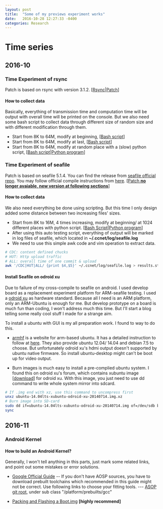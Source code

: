 ```yaml
---
layout: post
title:  "Some of my previews experiment works"
date:   2016-10-28 12:27:33 -0400
categories: Research
---
```

# Time series


## 2016-10

### Time Experiment of rsync

Patch is based on rsync with version 3.1.2. \[[Rsync](https://download.samba.org/pub/rsync/rsync-3.1.2.tar.gz)\|[Patch](/static/2016-10/rsync/rsync-3.1.2-time.patch)\]

#### How to collect data

Basically, everything of transmission time and computation time will be output with overall time will be printed on the console.
But we also need some bash script to collect data through different size of random size and with different modification through them.

- Start from 8K to 64M, modify at beginning, \[[Bash script](/static/2016-10/rsync/small2Big_change_at_begin.sh)\]
- Start from 8K to 64M, modify at last, \[[Bash script](/static/2016-10/rsync/small2Big_change_at_last.sh)\]
- Start from 8K to 64M, modify at random place with a (slow) python script, \[[Bash script](/static/2016-10/rsync/small2Big_change_at_anyplace.sh)\|[Python program](/static/2016-10/rsync/addbyte.py)\]

### Time Experiment of seafile

Patch is based on seafile 5.1.4. You can find the release from [seafile official repo](https://github.com/haiwen/seafile/releases). You may follow official compile instructions from [here](https://manual.seafile.com/build_seafile/linux.html). \[[Patch **no longer avaiable, new version at following sections**]()\]  

#### How to collect data

We also need everything be done using scripting. But this time I only design added some distance between two increasing files' sizes. 

- Start from 8K to 16M, 4 times increasing, modify at beginning/ at 1024 different places with python script. \[[Bash Script](/static/2016-11/seafile/trans.sh)\|[Python program](/static/2016-11/seafile/addbyte.py)\]
- After using this auto testing script, everything of output will be marked in log files of seafile, which located in **~/.ccnet/log/seafile.log**  
- We need to use this simple awk code and vim operation to extract data.

~~~~bash
# CDC: content defined chucks
# HUT: Http upload traffic
# ALL: overall time of one commit & upload
awk '/CDC|HUT|ALL/ {print $4,$5}' ~/.ccnet/log/seafile.log > results.stat
~~~~


#### Install Seafile on odroid xu

Due to failure of my cross-compile to seafile on android. I used develop board as a replacement experiment platform for ARM-seafile testing. I used a [odroid xu](http://www.hardkernel.com/main/products/prdt_info.php?g_code=G137510300620) as hardware standard. Because all I need is an ARM platform, only an ARM-Ubuntu is enough for me. But develop prototype on a board is much fun than coding, I won't address much this time. But I'll start a blog telling some really cool stuff I made for a strange aim.   
  
To install a ubuntu with GUI is my all preparation work. I found to way to do this.  
  
- [armhf](http://www.armhf.com/boards/odroid-xu/) is a website for arm-based ubuntu. It has a detailed instruction to follow at [here](http://www.armhf.com/boards/odroid-xu/odroid-sd-install/). They also provide ubuntu 12.04/ 14.04 and debian 7.5 to choose. But unfortunately odroid xu's hdmi output doesn't supported by ubuntu native firmware. So install ubuntu-desktop might can't be boot up for video output. 
  
- Burn images is much easy to install a pre-complied ubuntu system. I found this on odroid xu's forum, which contains xubuntu image \[[download](http://odroid.in/ubuntu_14.04lts/ubuntu-14.04lts-xubuntu-odroid-xu-20140714.img.xz)\] for odroid xu. With this image, you just need to use dd command to write whole system mirror into sdcard.

~~~~bash
# If .img end with xz, use this command to uncompress first
unxz ubuntu-14.04lts-xubuntu-odroid-xu-20140714.img.xz    
# Burn image into SD-card
sudo dd if=ubuntu-14.04lts-xubuntu-odroid-xu-20140714.img of=/dev/sdb bs=1M conv=fsync
sync
~~~~

## 2016-11

### Android Kernel 

#### How to build an Android Kernel?

Generally, I won't tell anything in this parts, just mark some related links, and point out some mistakes or error solutions.

- [Google Official Guide](http://source.android.com/source/building-kernels.html#figuring-out-which-kernel-to-build)
-- If you don't have AOSP sources, you have to download prebuilt toolchains which recommended in this guide might not be correct. Use following links to choose your fitting tools.
--- [ASOP git root](https://android.googlesource.com/?format=HTML), under sub class "/platform/prebuilts/gcc"

- [Packing and Flashing a Boot.img](https://softwarebakery.com/building-the-android-kernel-on-linux) **[highly recommend]**


